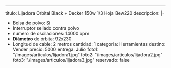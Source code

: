 ---
titulo: Lijadora Orbital Black + Decker 150w 1/3 Hoja Bew220
descripcion: |-
  - Bolsa de polvo: Sí
  - Interruptor sellado contra polvo
  - numero de oscilaciones: 14000 opm
  - **Diámetro** de órbita: 92x230
  - Longitud de cable: 2 metros
cantidad: 1
categoria: Herramientas
destino: Vender
precio: 5000
entrega: Julio
foto1: "/images/articulos/lijadora1.jpg"
foto2: "/images/articulos/lijadora2.jpg"
foto3: "/images/articulos/lijadora3.jpg"
reservado: false
